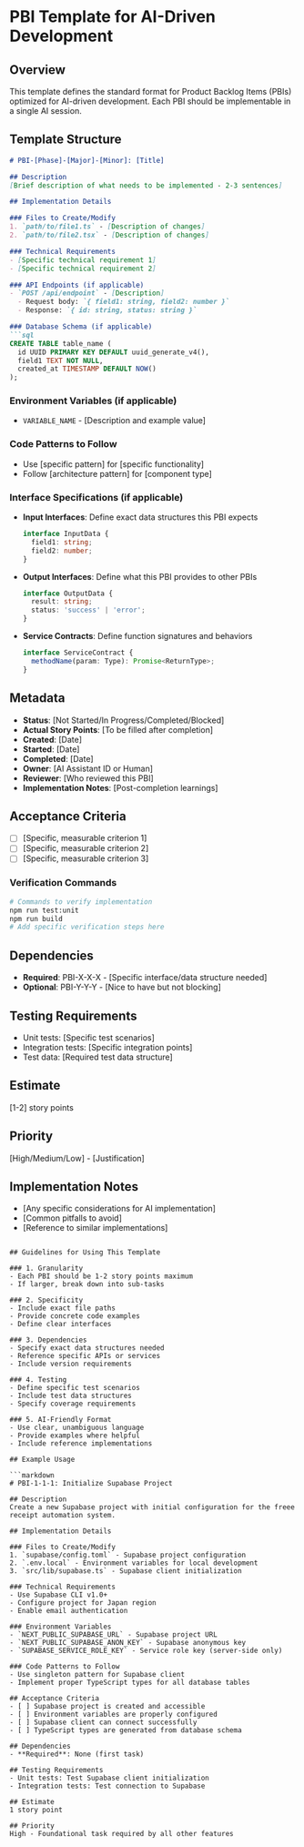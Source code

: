 # PBI Template for AI-Driven Development

## Overview
This template defines the standard format for Product Backlog Items (PBIs) optimized for AI-driven development. Each PBI should be implementable in a single AI session.

## Template Structure

```markdown
# PBI-[Phase]-[Major]-[Minor]: [Title]

## Description
[Brief description of what needs to be implemented - 2-3 sentences]

## Implementation Details

### Files to Create/Modify
1. `path/to/file1.ts` - [Description of changes]
2. `path/to/file2.tsx` - [Description of changes]

### Technical Requirements
- [Specific technical requirement 1]
- [Specific technical requirement 2]

### API Endpoints (if applicable)
- `POST /api/endpoint` - [Description]
  - Request body: `{ field1: string, field2: number }`
  - Response: `{ id: string, status: string }`

### Database Schema (if applicable)
```sql
CREATE TABLE table_name (
  id UUID PRIMARY KEY DEFAULT uuid_generate_v4(),
  field1 TEXT NOT NULL,
  created_at TIMESTAMP DEFAULT NOW()
);
```

### Environment Variables (if applicable)
- `VARIABLE_NAME` - [Description and example value]

### Code Patterns to Follow
- Use [specific pattern] for [specific functionality]
- Follow [architecture pattern] for [component type]

### Interface Specifications (if applicable)
- **Input Interfaces**: Define exact data structures this PBI expects
  ```typescript
  interface InputData {
    field1: string;
    field2: number;
  }
  ```
- **Output Interfaces**: Define what this PBI provides to other PBIs
  ```typescript
  interface OutputData {
    result: string;
    status: 'success' | 'error';
  }
  ```
- **Service Contracts**: Define function signatures and behaviors
  ```typescript
  interface ServiceContract {
    methodName(param: Type): Promise<ReturnType>;
  }
  ```

## Metadata
- **Status**: [Not Started/In Progress/Completed/Blocked]
- **Actual Story Points**: [To be filled after completion]
- **Created**: [Date]
- **Started**: [Date]
- **Completed**: [Date]
- **Owner**: [AI Assistant ID or Human]
- **Reviewer**: [Who reviewed this PBI]
- **Implementation Notes**: [Post-completion learnings]

## Acceptance Criteria
- [ ] [Specific, measurable criterion 1]
- [ ] [Specific, measurable criterion 2]
- [ ] [Specific, measurable criterion 3]

### Verification Commands
```bash
# Commands to verify implementation
npm run test:unit
npm run build
# Add specific verification steps here
```

## Dependencies
- **Required**: PBI-X-X-X - [Specific interface/data structure needed]
- **Optional**: PBI-Y-Y-Y - [Nice to have but not blocking]

## Testing Requirements
- Unit tests: [Specific test scenarios]
- Integration tests: [Specific integration points]
- Test data: [Required test data structure]

## Estimate
[1-2] story points

## Priority
[High/Medium/Low] - [Justification]

## Implementation Notes
- [Any specific considerations for AI implementation]
- [Common pitfalls to avoid]
- [Reference to similar implementations]
```

## Guidelines for Using This Template

### 1. Granularity
- Each PBI should be 1-2 story points maximum
- If larger, break down into sub-tasks

### 2. Specificity
- Include exact file paths
- Provide concrete code examples
- Define clear interfaces

### 3. Dependencies
- Specify exact data structures needed
- Reference specific APIs or services
- Include version requirements

### 4. Testing
- Define specific test scenarios
- Include test data structures
- Specify coverage requirements

### 5. AI-Friendly Format
- Use clear, unambiguous language
- Provide examples where helpful
- Include reference implementations

## Example Usage

```markdown
# PBI-1-1-1: Initialize Supabase Project

## Description
Create a new Supabase project with initial configuration for the freee receipt automation system.

## Implementation Details

### Files to Create/Modify
1. `supabase/config.toml` - Supabase project configuration
2. `.env.local` - Environment variables for local development
3. `src/lib/supabase.ts` - Supabase client initialization

### Technical Requirements
- Use Supabase CLI v1.0+
- Configure project for Japan region
- Enable email authentication

### Environment Variables
- `NEXT_PUBLIC_SUPABASE_URL` - Supabase project URL
- `NEXT_PUBLIC_SUPABASE_ANON_KEY` - Supabase anonymous key
- `SUPABASE_SERVICE_ROLE_KEY` - Service role key (server-side only)

### Code Patterns to Follow
- Use singleton pattern for Supabase client
- Implement proper TypeScript types for all database tables

## Acceptance Criteria
- [ ] Supabase project is created and accessible
- [ ] Environment variables are properly configured
- [ ] Supabase client can connect successfully
- [ ] TypeScript types are generated from database schema

## Dependencies
- **Required**: None (first task)

## Testing Requirements
- Unit tests: Test Supabase client initialization
- Integration tests: Test connection to Supabase

## Estimate
1 story point

## Priority
High - Foundational task required by all other features
```

